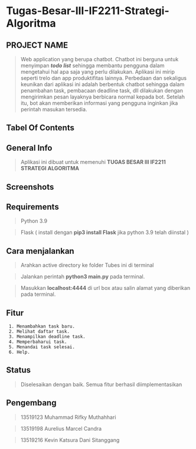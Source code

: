 # Tugas-Besar-III-IF2211-Strategi-Algoritma
## PROJECT NAME
> Web application yang berupa chatbot. Chatbot ini berguna untuk menyimpan ***todo list*** sehingga membantu pengguna dalam mengetahui hal apa saja yang perlu dilakukan.
> Aplikasi ini mirip seperti trelo dan app produktifitas lainnya. Perbedaan dan sekaligus keunikan dari aplikasi ini adalah berbentuk chatbot sehingga dalam penambahan task, pembacaan deadline task, dll dilakukan dengan mengirimkan pesan layaknya berbicara normal kepada bot. Setelah itu, bot akan memberikan informasi yang pengguna inginkan jika perintah masukan tersedia.

## Tabel Of Contents

## General Info
> Aplikasi ini dibuat untuk memenuhi **TUGAS BESAR III IF2211 STRATEGI ALGORITMA**

## Screenshots

## Requirements
> Python 3.9

> Flask ( install dengan **pip3 install Flask** jika python 3.9 telah diinstal )

## Cara menjalankan
> Arahkan active directory ke folder Tubes ini di terminal <br>

> Jalankan perintah **python3 main.py** pada terminal. <br>

> Masukkan **localhost:4444** di url box atau salin alamat yang diberikan pada terminal.

## Fitur
     1. Menambahkan task baru.
     2. Melihat daftar task.
     3. Menampilkan deadline task.
     4. Memperbaharui task.
     5. Menandai task selesai.
     6. Help.

## Status
> Diselesaikan dengan baik. Semua fitur berhasil diimplementasikan

## Pengembang
> 13519123 Muhammad Rifky Muthahhari <br>

> 13519198 Aurelius Marcel Candra <br>

> 13519216 Kevin Katsura Dani Sitanggang 





